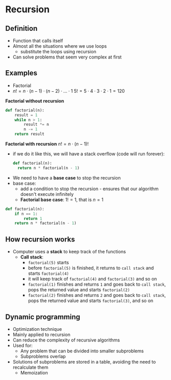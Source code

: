 # Recursion

## Definition
- Function that calls itself
- Almost all the situations where we use loops
  - substitute the loops using recursion
- Can solve problems that seem very complex at first

## Examples
- Factorial
- $n! = n \cdot (n - 1) \cdot (n - 2) \cdot \ldots \cdot 1$
  $5! = 5 \cdot 4 \cdot 3 \cdot 2 \cdot 1 = 120$

**Factorial without recursion**
```python
def factorial(n):
    result = 1
    while n > 1:
        result *= n
        n -= 1
    return result
```

**Factorial with recursion**
$n! = n \cdot (n - 1)!$

- if we do it like this, we will have a stack overflow (code will run forever):
  ```python
  def factorial(n):
    return n * factorial(n - 1)
  ```
- We need to have a **base case** to stop the recursion
- base case:
  - add a condition to stop the recursion - ensures that our algorithm doesn't execute infinitely
  - **Factorial base case**: $1! = 1$, that is $n = 1$
```python
def factorial(n):
    if n == 1:
        return 1
    return n * factorial(n - 1)
```
## How recursion works
- Computer uses a **stack** to keep track of the functions
  - **Call stack**:
    - `factorial(5)` starts
    - before `factorial(5)` is finished, it returns to `call stack` and starts `factorial(4)`
    - it will keep track of `factorial(4)` and `factorial(3)` and so on
    - `factorial(1)` finishes and returns `1` and goes back to `call stack`, pops the returned value and starts `factorial(2)`
    - `factorial(2)` finishes and returns `2` and goes back to `call stack`, pops the returned value and starts `factorial(3)`, and so on

## Dynamic programming
- Optimization technique
- Mainly applied to recursion
- Can reduce the complexity of recursive algorithms
- Used for:
  - Any problem that can be divided into smaller subproblems
  - Subproblems overlap
- Solutions of subproblems are stored in a table, avoiding the need to recalculate them
  - Memoization